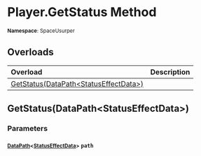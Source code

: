 # Player.GetStatus Method

<small>**Namespace**: SpaceUsurper</small>

## Overloads

<div markdown="1" class="member-table">

| Overload | Description |
| :------- | ----------- |
| [GetStatus(DataPath&lt;StatusEffectData&gt;)](#DataPath_) |  | 

</div>

## GetStatus(DataPath&lt;StatusEffectData&gt;)
### Parameters
#### <small>[DataPath](../DataPath-1.md)&lt;[StatusEffectData](../StatusEffectData.md)&gt;</small> `path`


